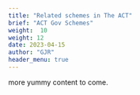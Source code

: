 ```yaml
---
title: "Related schemes in The ACT"
brief: "ACT Gov Schemes"
weight:  10
weight: 12 
date: 2023-04-15
author: "GJR"
header_menu: true
---  
```

 more yummy content to come.	